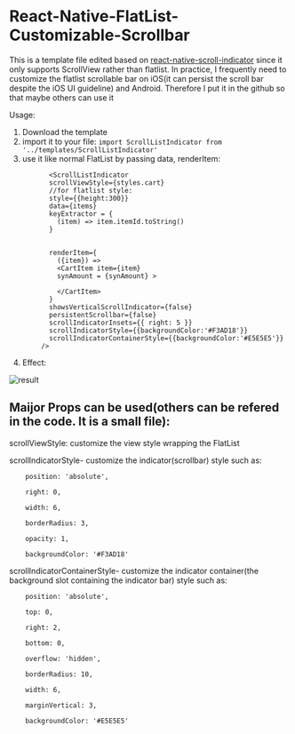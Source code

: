 # React-Native-FlatList-Customizable-Scrollbar

This is a template file edited based on [react-native-scroll-indicator](https://github.com/mishabelokon/react-native-scroll-indicator/) since it only supports ScrollView rather than flatlist. In practice, I frequently need to customize the flatlist scrollable bar on iOS(it can persist the scroll bar despite the iOS UI guideline) and Android. Therefore I put it in the github so that maybe others can use it

Usage:
1. Download the template
2. import it to your file:
```import ScrollListIndicator from '../templates/ScrollListIndicator'```
3. use it like normal FlatList by passing data, renderItem:
```
          <ScrollListIndicator
          scrollViewStyle={styles.cart}
          //for flatlist style:
          style={{height:300}}
          data={items} 
          keyExtractor = {
            (item) => item.itemId.toString()
          } 


          renderItem={ 
            ({item}) => 
            <CartItem item={item} 
            synAmount = {synAmount} >

            </CartItem>
          }
          showsVerticalScrollIndicator={false} 
          persistentScrollbar={false} 
          scrollIndicatorInsets={{ right: 5 }}
          scrollIndicatorStyle={{backgroundColor:'#F3AD18'}}
          scrollIndicatorContainerStyle={{backgroundColor:'#E5E5E5'}}
        />
 ```
 4. Effect:

 ![result](https://github.com/Stanford-Peng/React-Native-FlatList-Customizable-Scrollbar/blob/main/imgs/WechatIMG8.png)
 
 
 ## Maijor Props can be used(others can be refered in the code. It is a small file):
 
scrollViewStyle: customize the view style wrapping the FlatList 

scrollIndicatorStyle- customize the indicator(scrollbar) style such as:

        position: 'absolute',
        
        right: 0,
        
        width: 6,
        
        borderRadius: 3,
        
        opacity: 1,
        
        backgroundColor: '#F3AD18'
        
scrollIndicatorContainerStyle- customize the indicator container(the background slot containing the indicator bar) style such as:

        position: 'absolute',
        
        top: 0,
        
        right: 2,
        
        bottom: 0,
        
        overflow: 'hidden',
        
        borderRadius: 10,
        
        width: 6,
        
        marginVertical: 3,
        
        backgroundColor: '#E5E5E5'
 
 
